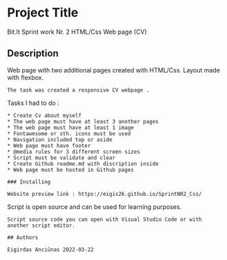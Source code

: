 # Project Title

Bit.lt Sprint work Nr. 2 HTML/Css Web page (CV)

## Description

Web page with two additional pages created with HTML/Css. Layout made with flexbox. 
```
The task was created a responsive CV webpage . 
```
Tasks I had to do :
```
* Create Cv about myself
* The web page must have at least 3 another pages
* The web page must have at least 1 image
* Fontawesome or sth. icons must be used
* Navigation included top or aside 
* Web page must have footer
* @media rules for 3 different screen sizes
* Script must be validate and clear
* Create Github readme.md with discription inside
* Web page must be hosted in Github pages

### Installing

Website preview link : https://eigis26.github.io/SprintNR2_Css/
```
Script is open source and can be used for learning purposes.
```
Script source code you can open with Visual Studio Code or with another script editor.

## Authors

Eigirdas Anciūnas 2022-03-22
